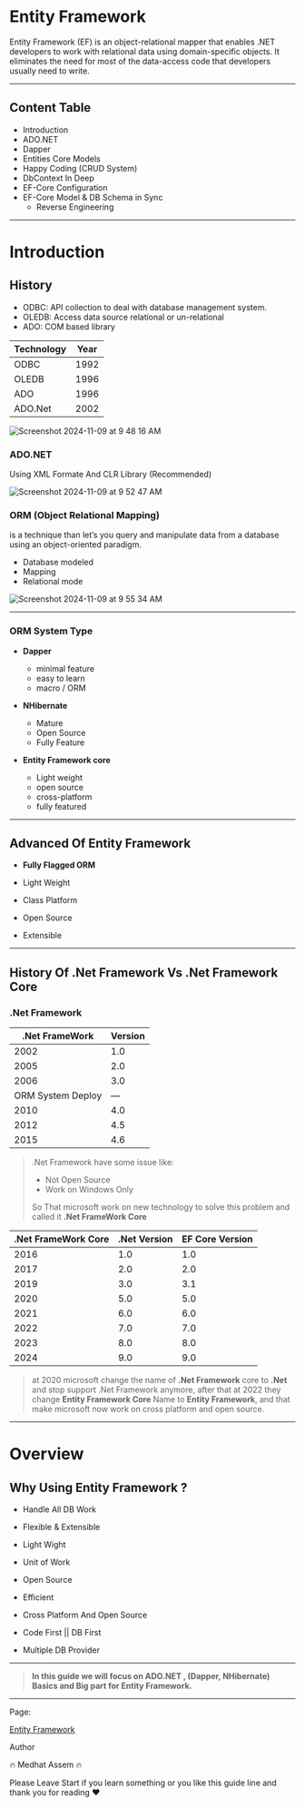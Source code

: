 # Entity Framework

Entity Framework (EF) is an object-relational mapper that enables .NET developers to work with relational data using domain-specific objects. It eliminates the need for most of the data-access code that developers usually need to write.

---
## Content Table
- Introduction
- ADO.NET
- Dapper
- Entities Core Models
- Happy Coding (CRUD System)
- DbContext In Deep
- EF-Core Configuration
- EF-Core Model & DB Schema in Sync
  - Reverse Engineering
---

# Introduction

## History

- ODBC: API collection to deal with database management system.
- OLEDB: Access data source relational or un-relational
- ADO: COM based library

| Technology | Year |
| --- | --- |
| ODBC | 1992 |
| OLEDB | 1996 |
| ADO | 1996 |
| ADO.Net | 2002 |

![Screenshot 2024-11-09 at 9 48 16 AM](https://github.com/user-attachments/assets/377a5984-a959-4e2f-b71c-b58e85aa576f)

### ADO.NET

Using XML Formate And CLR Library (Recommended)

![Screenshot 2024-11-09 at 9 52 47 AM](https://github.com/user-attachments/assets/c893cf66-ec47-4102-a8df-4720139c9b49)

### ORM (Object Relational Mapping)

is a technique than let’s you query and manipulate data from a database using an object-oriented paradigm.

- Database modeled
- Mapping
- Relational mode

![Screenshot 2024-11-09 at 9 55 34 AM](https://github.com/user-attachments/assets/f57e7a9e-8627-48f6-a1d5-6d7d46fe670a)

---

### ORM System Type

- **Dapper**
    - minimal feature
    - easy to learn
    - macro / ORM

- **NHibernate**
    - Mature
    - Open Source
    - Fully Feature
- **Entity Framework core**
    - Light weight
    - open source
    - cross-platform
    - fully featured

---

## Advanced Of Entity Framework

- **Fully Flagged ORM**

- Light Weight
- Class Platform

- Open Source
- Extensible

---

## History Of .Net Framework Vs .Net Framework Core

### .Net Framework

| .Net FrameWork | Version |
| --- | --- |
| 2002 | 1.0 |
| 2005 | 2.0 |
| 2006 | 3.0 |
| ORM System Deploy | — |
| 2010 | 4.0 |
| 2012 | 4.5 |
| 2015 | 4.6 |

> .Net Framework have some issue like:
>
> - Not Open Source
> - Work on Windows Only
>
> So That microsoft work on new technology to solve this problem and called it **.Net FrameWork Core**
>

| .Net FrameWork Core | .Net Version | EF Core Version |
| --- | --- | --- |
| 2016 | 1.0 | 1.0 |
| 2017 | 2.0 | 2.0 |
| 2019 | 3.0 | 3.1 |
| 2020 | 5.0 | 5.0 |
| 2021 | 6.0 | 6.0 |
| 2022 | 7.0 | 7.0 |
| 2023 | 8.0 | 8.0 |
| 2024 | 9.0 | 9.0 |

> at 2020 microsoft change the name of **.Net Framework** core to **.Net** and stop support .Net Framework anymore, after that at 2022 they change **Entity Framework Core** Name to **Entity Framework**, and that make microsoft now work on cross platform and open source.
>

---

# Overview

## Why Using Entity Framework ?

- Handle All DB Work
- Flexible & Extensible
- Light Wight

- Unit of Work
- Open Source
- Efficient

- Cross Platform And Open Source
- Code First || DB First
- Multiple DB Provider

---

> **In this guide we will focus on ADO.NET , (Dapper, NHibernate) Basics and Big part for Entity Framework.**
>

---

Page:

[Entity Framework](https://www.notion.so/Entity-Framework-138cfab8a88980998991f7f2a9610acb?pvs=4)

Author

🔥 Medhat Assem 🔥

Please Leave Start if you learn something or you like this guide line and thank you for reading ❤️
